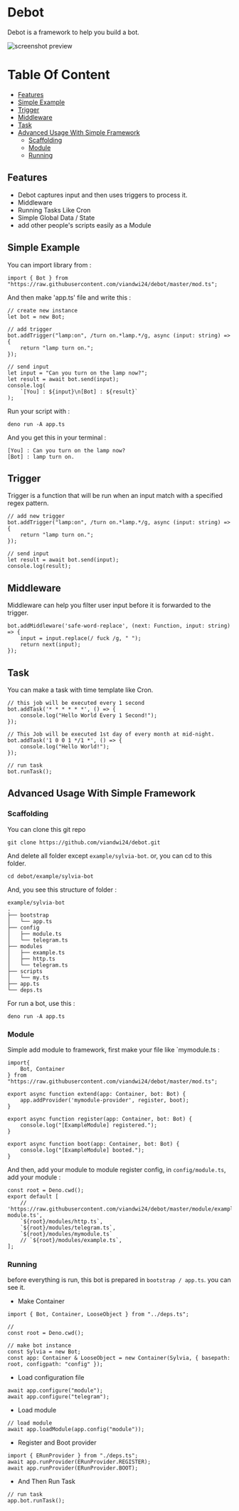 # Debot
Debot is a framework to help you build a bot.

![screenshot preview](https://raw.githubusercontent.com/viandwi24/debot/master/ss.png)


# Table Of Content
<!--ts-->
   * [Features](#features)
   * [Simple Example](#simple-example)
   * [Trigger](#trigger)
   * [Middleware](#middleware)
   * [Task](#task)
   * [Advanced Usage With Simple Framework](#advanced-usage-with-simple-framework)
      * [Scaffolding](#scaffolding)
      * [Module](#module)
      * [Running](#running)
<!--te-->

## Features
* Debot captures input and then uses triggers to process it.
* Middleware
* Running Tasks Like Cron
* Simple Global Data / State
* add other people's scripts easily as a Module

## Simple Example
You can import library from :
```
import { Bot } from "https://raw.githubusercontent.com/viandwi24/debot/master/mod.ts";
```

And then make 'app.ts' file and write this :
```
// create new instance
let bot = new Bot;

// add trigger
bot.addTrigger("lamp:on", /turn on.*lamp.*/g, async (input: string) => {
    return "lamp turn on.";
});

// send input
let input = "Can you turn on the lamp now?";
let result = await bot.send(input);
console.log(
    `[You] : ${input}\n[Bot] : ${result}`
);
```

Run your script with :
```
deno run -A app.ts
```

And you get this in your terminal :
```
[You] : Can you turn on the lamp now?
[Bot] : lamp turn on.
```

## Trigger 
Trigger is a function that will be run when an input match with a specified regex pattern.
```
// add new trigger
bot.addTrigger("lamp:on", /turn on.*lamp.*/g, async (input: string) => {
    return "lamp turn on.";
});

// send input
let result = await bot.send(input);
console.log(result);
```

## Middleware
Middleware can help you filter user input before it is forwarded to the trigger.
```
bot.addMiddleware('safe-word-replace', (next: Function, input: string) => {
    input = input.replace(/ fuck /g, " ");
    return next(input);
});
```

## Task
You can make a task with time template like Cron.
```
// this job will be executed every 1 second
bot.addTask('* * * * * *', () => {
    console.log("Hello World Every 1 Second!");
});

// This Job will be executed 1st day of every month at mid-night.
bot.addTask('1 0 0 1 */1 *', () => {
    console.log("Hello World!");
});

// run task
bot.runTask();
```


## Advanced Usage With Simple Framework
### Scaffolding
You can clone this git repo
```
git clone https://github.com/viandwi24/debot.git
```
And delete all folder except `example/sylvia-bot`.
or, you can cd to this folder.
```
cd debot/example/sylvia-bot
```
And, you see this structure of folder :
```
example/sylvia-bot
.
├── bootstrap
│   └── app.ts
├── config
│   ├── module.ts
│   └── telegram.ts
├── modules
│   ├── example.ts
│   ├── http.ts
│   └── telegram.ts
├── scripts
│   └── my.ts
├── app.ts
└── deps.ts
```
For run a bot, use this :
```
deno run -A app.ts
```

### Module
Simple add module to framework, first make your file like `mymodule.ts :
```
import{
    Bot, Container
} from "https://raw.githubusercontent.com/viandwi24/debot/master/mod.ts";

export async function extend(app: Container, bot: Bot) {    
    app.addProvider('mymodule-provider', register, boot);
}

export async function register(app: Container, bot: Bot) {
    console.log("[ExampleModule] registered.");
}

export async function boot(app: Container, bot: Bot) {
    console.log("[ExampleModule] booted.");
}
```

And then, add your module to module register config, in `config/module.ts`, add your module :
```
const root = Deno.cwd();
export default [
    // 'https://raw.githubusercontent.com/viandwi24/debot/master/module/example-module.ts',
    `${root}/modules/http.ts`,
    `${root}/modules/telegram.ts`,
    `${root}/modules/mymodule.ts`
    // `${root}/modules/example.ts`,
];
```

### Running
before everything is run, this bot is prepared in `bootstrap / app.ts`. you can see it.  
* Make Container
```
import { Bot, Container, LooseObject } from "../deps.ts";

// 
const root = Deno.cwd();

// make bot instance
const Sylvia = new Bot;
const app: Container & LooseObject = new Container(Sylvia, { basepath: root, configpath: "config" });
```
* Load configuration file
```
await app.configure("module");
await app.configure("telegram");
```

* Load module
```
// load module
await app.loadModule(app.config("module"));
```

* Register and Boot provider
```
import { ERunProvider } from "./deps.ts";
await app.runProvider(ERunProvider.REGISTER);
await app.runProvider(ERunProvider.BOOT);
```

* And Then Run Task
```
// run task
app.bot.runTask();
```